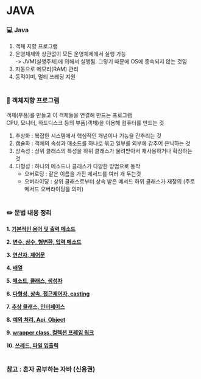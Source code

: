 # JAVA
### :computer: Java
1. 객체 지향 프로그램
2. 운영체제와 상관없이 모든 운영체제에서 실행 가능
    <br/>
  -> JVM(실행주체)에 의해서 실행됨. 그렇기 때문에 OS에 종속되지 않는 것임
4. 자동으로 메모리(RAM) 관리
5. 동적이며, 멀티 쓰레딩 지원
<br/><br>
### :round_pushpin: 객체지향 프로그램
   객체(부품)를 만들고 이 객체들을 연결해 만드는 프로그램
   <br/>
   CPU, 모니터, 하드디스크 등의 부품(객체)을 이용해 컴퓨터를 만드는 것
   
1. 추상화 : 복잡한 시스템에서 핵심적인 개념이나 기능을 간추리는 것
2. 캡슐화 : 객체의 속성과 매소드를 하나로 묶고 일부를 외부에 감추어 은닉하는 것
3. 상속성 : 상위 클래스의 특성을 하위 클래스가 물려받아서 재사용하거나 확장하는 것
4. 다형성 : 하나의 메소드나 클래스가 다양한 방법으로 동작
     - 오버로딩 : 같은 이름을 가진 메서드를 여러 개 두는것
     - 오버라이딩 : 상위 클래스로부터 상속 받은 메서드 하위 클래스가 재정의 (주로 메서드 오버라이딩을 의미)
<br/><br>
### :pencil2: 문법 내용 정리 
**1.  [기본적인 용어 및 출력 메소드](https://github.com/devyujinjeong/study_java/blob/main/memo/01.%20%EA%B8%B0%EB%B3%B8%EC%A0%81%EC%9D%B8%20%EC%9A%A9%EC%96%B4%20%EB%B0%8F%20%EC%B6%9C%EB%A0%A5%20%EB%A9%94%EC%86%8C%EB%93%9C)** 

**2. [변수, 상수, 형변환, 입력 메소드](https://github.com/devyujinjeong/study_java/blob/main/memo/02.%20%EB%B3%80%EC%88%98%2C%20%EC%83%81%EC%88%98%2C%20%ED%98%95%EB%B3%80%ED%99%98%2C%20%EC%9E%85%EB%A0%A5%20%EB%A9%94%EC%86%8C%EB%93%9C)**

**3. [연산자, 제어문](https://github.com/devyujinjeong/study_java/blob/main/memo/03.%20%EC%97%B0%EC%82%B0%EC%9E%90%2C%20%EC%A0%9C%EC%96%B4%EB%AC%B8)**

**4. [배열](https://github.com/devyujinjeong/study_java/blob/main/memo/04.%20%EB%B0%B0%EC%97%B4)**

**5. [메소드, 클래스, 생성자](https://github.com/devyujinjeong/study_java/blob/main/memo/05.%20%EB%A9%94%EC%86%8C%EB%93%9C%2C%20%ED%81%B4%EB%9E%98%EC%8A%A4%2C%20%EC%83%9D%EC%84%B1%EC%9E%90)**

**6. [다형성, 상속, 접근제어자, casting](https://github.com/devyujinjeong/study_java/blob/main/memo/06.%20%EB%8B%A4%ED%98%95%EC%84%B1%2C%20%EC%83%81%EC%86%8D%2C%20%EC%A0%91%EA%B7%BC%EC%A0%9C%EC%96%B4%EC%9E%90%2C%20casting)**

**7. [추상 클래스, 인터페이스](https://github.com/devyujinjeong/study_java/blob/main/memo/07.%20%EC%B6%94%EC%83%81%20%ED%81%B4%EB%9E%98%EC%8A%A4%2C%20%EC%9D%B8%ED%84%B0%ED%8E%98%EC%9D%B4%EC%8A%A4)**

**8. [예외 처리, Api, Object](https://github.com/devyujinjeong/study_java/blob/main/memo/08.%20%EC%98%88%EC%99%B8%20%EC%B2%98%EB%A6%AC%2C%20Api%2C%20Object)**

**9. [wrapper class, 컬렉션 프레임 워크](https://github.com/devyujinjeong/study_java/blob/main/memo/09.%20wrapper%20class%2C%20%EC%95%8C%EA%B3%A0%EB%A6%AC%EC%A6%98)**

**10. [쓰레드, 파일 입출력](https://github.com/devyujinjeong/study_java/blob/main/memo/10.%20%EC%93%B0%EB%A0%88%EB%93%9C%2C%20%ED%8C%8C%EC%9D%BC%20%EC%9E%85%EC%B6%9C%EB%A0%A5)**
<br/><br>
### 참고 : 혼자 공부하는 자바 (신용권)
